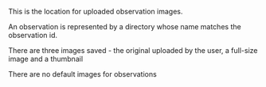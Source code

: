 This is the location for uploaded observation images.

An observation is represented by a directory whose name matches the 
observation id.

There are three images saved - the original uploaded by the user, a full-size 
image and a thumbnail

There are no default images for observations
